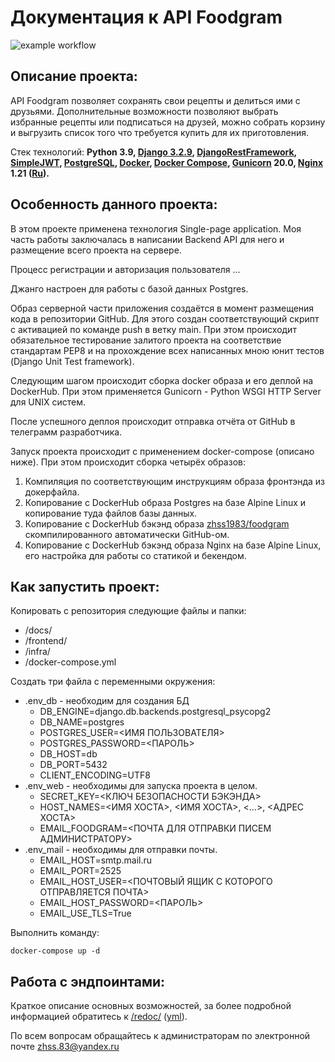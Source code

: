 # Документация к API Foodgram

![example workflow](https://github.com/zhss1983/foodgram-project-react/actions/workflows/main.yml/badge.svg)

## Описание проекта:

API Foodgram позволяет сохранять свои рецепты и делиться ими с друзьями. Дополнительные возможности позволяют выбрать
 избранные рецепты или подписаться на друзей, можно собрать корзину и выгрузить список того что требуется купить для их
 приготовления.

Стек технологий:
 **Python 3.9,
 [Django 3.2.9](https://docs.djangoproject.com/en/4.0/),
 [DjangoRestFramework](https://www.django-rest-framework.org),
 [SimpleJWT](https://django-rest-framework-simplejwt.readthedocs.io/en/latest/),
 [PostgreSQL](https://www.postgresql.org/docs/),
 [Docker](https://docs.docker.com/),
 [Docker Compose](https://docs.docker.com/compose/),
 [Gunicorn](https://docs.gunicorn.org/en/stable/) 20.0,
 [Nginx](https://docs.nginx.com/) 1.21 ([Ru](https://nginx.org/ru/docs/)).**

## Особенность данного проекта:

В этом проекте применена технология Single-page application. Моя часть работы заключалась в написании Backend API для
 него и размещение всего проекта на сервере.

Процесс регистрации и авторизация пользователя ...

Джанго настроен для работы с базой данных Postgres.

Образ серверной части приложения создаётся в момент размещения кода в репозитории GitHub. Для этого создан
 соответствующий скрипт с активацией по команде push в ветку main. При этом происходит обязательное тестирование
 залитого проекта на соответствие стандартам PEP8 и на прохождение всех написанных мною юнит тестов (Django Unit Test framework).

Следующим шагом происходит сборка docker образа и его деплой на DockerHub. При этом применяется Gunicorn - Python WSGI HTTP Server для UNIX систем.

После успешного деплоя происходит отправка отчёта от GitHub в телеграмм разработчика.

Запуск проекта происходит с применением docker-compose (описано ниже). При этом происходит сборка четырёх образов:
1) Компиляция по соответствующим инструкциям образа фронтэнда из докерфайла.
2) Копирование с DockerHub образа Postgres на базе Alpine Linux и копирование туда файлов базы данных.
3) Копирование с DockerHub бэкэнд образа [zhss1983/foodgram](https://hub.docker.com/r/zhss1983/foodgram) скомпилированного автоматически GitHub-ом.
4) Копирование с DockerHub бэкэнд образа Nginx на базе Alpine Linux, его настройка для работы со статикой и бекендом.

## Как запустить проект:

Копировать с репозитория следующие файлы и папки:
- /docs/
- /frontend/
- /infra/
- /docker-compose.yml

Создать три файла с переменными окружения:

- .env_db - необходим для создания БД
  - DB_ENGINE=django.db.backends.postgresql_psycopg2
  - DB_NAME=postgres
  - POSTGRES_USER=<ИМЯ ПОЛЬЗОВАТЕЛЯ>
  - POSTGRES_PASSWORD=<ПАРОЛЬ>
  - DB_HOST=db
  - DB_PORT=5432
  - CLIENT_ENCODING=UTF8
- .env_web - необходимы для запуска проекта в целом.
  - SECRET_KEY=<КЛЮЧ БЕЗОПАСНОСТИ БЭКЭНДА>
  - HOST_NAMES=<ИМЯ ХОСТА>, <ИМЯ ХОСТА>, <...>, <АДРЕС ХОСТА>
  - EMAIL_FOODGRAM=<ПОЧТА ДЛЯ ОТПРАВКИ ПИСЕМ АДМИНИСТРАТОРУ>
- .env_mail - необходимы для отправки почты.
  - EMAIL_HOST=smtp.mail.ru
  - EMAIL_PORT=2525
  - EMAIL_HOST_USER=<ПОЧТОВЫЙ ЯЩИК С КОТОРОГО ОТПРАВЛЯЕТСЯ ПОЧТА>
  - EMAIL_HOST_PASSWORD=<ПАРОЛЬ>
  - EMAIL_USE_TLS=True

Выполнить команду:
```
docker-compose up -d
```

## Работа с эндпоинтами:

Краткое описание основных возможностей, за более подробной информацией
 обратитесь к [/redoc/](https://github.com/zhss1983/foodgram-project-react/tree/master/docs/redoc.html) 
 ([yml](https://github.com/zhss1983/foodgram-project-react/tree/master/docs/openapi-schema.yml)). 

По всем вопросам обращайтесь к администраторам по электронной почте
 [zhss.83@yandex.ru](mailto:zhss.83@yandex.ru)
